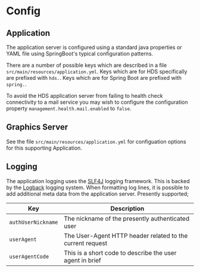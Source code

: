 # Config

## Application

The application server is configured using a standard java properties or YAML file using SpringBoot's typical configuration patterns.

There are a number of possible keys which are described in a file `src/main/resources/application.yml`.  Keys which are for HDS specifically are prefixed with `hds.`.  Keys which are for Spring Boot are prefixed with `spring.`.

To avoid the HDS application server from failing to health check connectivity to a mail service you may wish to configure the configuration property `management.health.mail.enabled` to `false`.

## Graphics Server

See the file `src/main/resources/application.yml` for configuation options for this supporting Application.

## Logging

The application logging uses the [SLF4J](http://www.slf4j.org/) logging framework. This is backed by the [Logback](http://logback.qos.ch/) logging system. When formatting log lines, it is possible to add additional meta data from the
application server. Presently supported;

|Key| Description |
|---|-------------|
|`authUserNickname`|The nickname of the presently authenticated user|
|`userAgent`|The User-Agent HTTP header related to the current request|
|`userAgentCode`|This is a short code to describe the user agent in brief|

